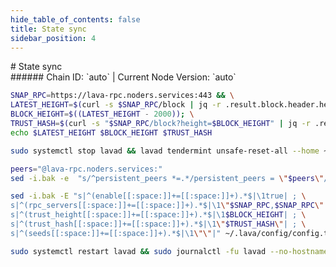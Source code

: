 ```yaml
---
hide_table_of_contents: false
title: State sync
sidebar_position: 4
---
```


<div class="h1-with-icon icon-lava">
# State sync
</div>
###### Chain ID: `auto` | Current Node Version: `auto`

```bash
SNAP_RPC=https://lava-rpc.noders.services:443 && \
LATEST_HEIGHT=$(curl -s $SNAP_RPC/block | jq -r .result.block.header.height); \
BLOCK_HEIGHT=$((LATEST_HEIGHT - 2000)); \
TRUST_HASH=$(curl -s "$SNAP_RPC/block?height=$BLOCK_HEIGHT" | jq -r .result.block_id.hash) && \
echo $LATEST_HEIGHT $BLOCK_HEIGHT $TRUST_HASH
```
```bash
sudo systemctl stop lavad && lavad tendermint unsafe-reset-all --home ~/.lava --keep-addr-book
```
```bash
peers="@lava-rpc.noders.services:"
sed -i.bak -e  "s/^persistent_peers *=.*/persistent_peers = \"$peers\"/" ~/.lava/config/config.toml
```
```bash
sed -i.bak -E "s|^(enable[[:space:]]+=[[:space:]]+).*$|\1true| ; \
s|^(rpc_servers[[:space:]]+=[[:space:]]+).*$|\1\"$SNAP_RPC,$SNAP_RPC\"| ; \
s|^(trust_height[[:space:]]+=[[:space:]]+).*$|\1$BLOCK_HEIGHT| ; \
s|^(trust_hash[[:space:]]+=[[:space:]]+).*$|\1\"$TRUST_HASH\"| ; \
s|^(seeds[[:space:]]+=[[:space:]]+).*$|\1\"\"|" ~/.lava/config/config.toml
```
```bash
sudo systemctl restart lavad && sudo journalctl -fu lavad --no-hostname -o cat
```
